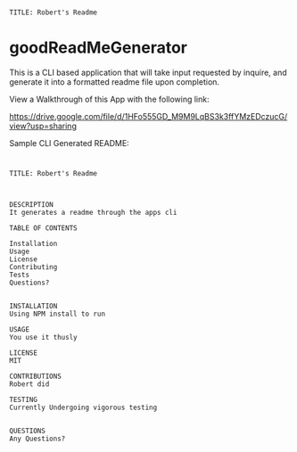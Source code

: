 #
    TITLE: Robert's Readme

# goodReadMeGenerator

This is a CLI based application that will take input requested by inquire, and generate it into a formatted readme file upon completion.



View a Walkthrough of this App with the following link:

https://drive.google.com/file/d/1HFo555GD_M9M9LqBS3k3ffYMzEDczucG/view?usp=sharing



Sample CLI Generated README:

#
    TITLE: Robert's Readme


    
    DESCRIPTION
    It generates a readme through the apps cli
    
    TABLE OF CONTENTS
    
    Installation
    Usage
    License
    Contributing
    Tests
    Questions?
    
    
    INSTALLATION
    Using NPM install to run
    
    USAGE
    You use it thusly
    
    LICENSE
    MIT
    
    CONTRIBUTIONS
    Robert did
    
    TESTING
    Currently Undergoing vigorous testing
    
    
    QUESTIONS
    Any Questions?

  
